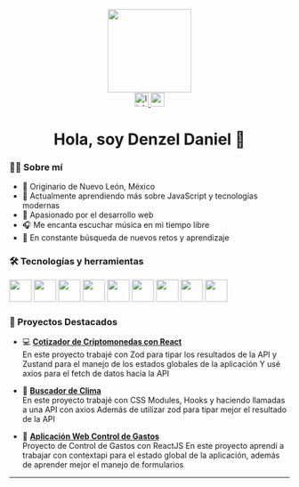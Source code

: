 <div align="center">
  <img height="150" src="https://media.giphy.com/media/qgQUggAC3Pfv687qPC/giphy.gif" />
</div>

<div align="center">
  <a href="https://www.linkedin.com/in/denzeldaniel/">
    <img src="https://img.shields.io/static/v1?message=LinkedIn&logo=linkedin&label=&color=0077B5&logoColor=white&labelColor=&style=for-the-badge" height="25" alt="linkedin logo" />
  </a>
  <a href="mailto:denzeldaniel03@gmail.com">
    <img src="https://img.shields.io/static/v1?message=Gmail&logo=gmail&label=&color=D14836&logoColor=white&labelColor=&style=for-the-badge" height="25" alt="gmail logo" />
  </a>
</div>

<h1 align="center">Hola, soy Denzel Daniel 👋</h1>

### 👨‍💻 Sobre mí

- 📍 Originario de Nuevo León, México  
- 🧠 Actualmente aprendiendo más sobre JavaScript y tecnologías modernas  
- 💼 Apasionado por el desarrollo web  
- 🎧 Me encanta escuchar música en mi tiempo libre  
- 🚀 En constante búsqueda de nuevos retos y aprendizaje

### 🛠 Tecnologías y herramientas

<div align="left">
  <img src="https://cdn.jsdelivr.net/gh/devicons/devicon/icons/html5/html5-original.svg" height="40" />
  <img src="https://cdn.jsdelivr.net/gh/devicons/devicon/icons/css3/css3-original.svg" height="40" />
  <img src="https://cdn.jsdelivr.net/gh/devicons/devicon/icons/javascript/javascript-original.svg" height="40" />
  <img src="https://cdn.jsdelivr.net/gh/devicons/devicon/icons/typescript/typescript-original.svg" height="40" />
  <img src="https://cdn.jsdelivr.net/gh/devicons/devicon/icons/react/react-original.svg" height="40" />
  <img src="https://cdn.jsdelivr.net/gh/devicons/devicon/icons/flutter/flutter-original.svg" height="40" />
  <img src="https://cdn.jsdelivr.net/gh/devicons/devicon/icons/python/python-original.svg" height="40" />
  <img src="https://cdn.jsdelivr.net/gh/devicons/devicon/icons/git/git-original.svg" height="40" />
  <img src="https://cdn.jsdelivr.net/gh/devicons/devicon/icons/csharp/csharp-original.svg" height="40" />
</div>

### 📌 Proyectos Destacados

- 💻 **[Cotizador de Criptomonedas con React](https://github.com/DenzelRdz/cripto-reactjs)**  
  En este proyecto trabajé con Zod para tipar los resultados de la API y Zustand para el manejo de los estados globales de la aplicación
  Y usé axios para el fetch de datos hacia la API

- 📱 **[Buscador de Clima](https://github.com/DenzelRdz/clima-react-ts)**  
  En este proyecto trabajé con CSS Modules, Hooks y haciendo llamadas a una API con axios
  Además de utilizar zod para tipar mejor el resultado de la API

- 🧠 **[Aplicación Web Control de Gastos](https://github.com/DenzelRdz/control-gastos-contextapi)**  
  Proyecto de Control de Gastos con ReactJS
En este proyecto aprendí a trabajar con contextapi para el estado global de la aplicación, además de aprender mejor el manejo de formularios


---

